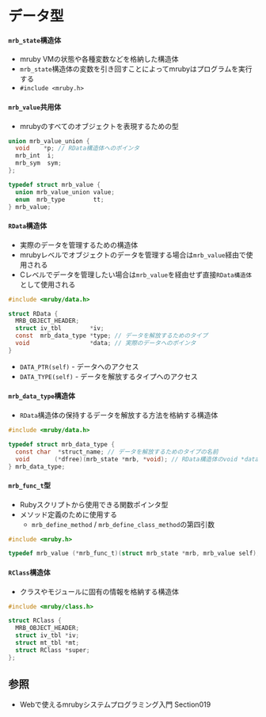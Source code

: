 # データ型
#### `mrb_state`構造体
- mruby VMの状態や各種変数などを格納した構造体
- `mrb_state`構造体の変数を引き回すことによってmrubyはプログラムを実行する
- `#include <mruby.h>`

#### `mrb_value`共用体
- mrubyのすべてのオブジェクトを表現するための型

```c
union mrb_value_union {
  void    *p; // RData構造体へのポインタ
  mrb_int  i;
  mrb_sym  sym;
};

typedef struct mrb_value {
  union mrb_value_union value;
  enum  mrb_type        tt;
} mrb_value;
```

#### `RData`構造体
- 実際のデータを管理するための構造体
- mrubyレベルでオブジェクトのデータを管理する場合は`mrb_value`経由で使用される
- Cレベルでデータを管理したい場合は`mrb_value`を経由せず直接`RData構造体`として使用される

```c
#include <mruby/data.h>

struct RData {
  MRB_OBJECT_HEADER;
  struct iv_tbl        *iv;
  const  mrb_data_type *type; // データを解放するためのタイプ
  void                 *data; // 実際のデータへのポインタ
}
```

- `DATA_PTR(self)` - データへのアクセス
- `DATA_TYPE(self)` - データを解放するタイプへのアクセス

#### `mrb_data_type`構造体
- `RData`構造体の保持するデータを解放する方法を格納する構造体

```c
#include <mruby/data.h>

typedef struct mrb_data_type {
  const char  *struct_name; // データを解放するためのタイプの名前
  void       (*dfree)(mrb_state *mrb, *void); // RData構造体のvoid *dataを解放するための関数
} mrb_data_type;

```

#### `mrb_func_t`型
- Rubyスクリプトから使用できる関数ポインタ型
- メソッド定義のために使用する
  - `mrb_define_method` / `mrb_define_class_method`の第四引数

```c
#include <mruby.h>

typedef mrb_value (*mrb_func_t)(struct mrb_state *mrb, mrb_value self);
```

#### `RClass`構造体
- クラスやモジュールに固有の情報を格納する構造体

```c
#include <mruby/class.h>

struct RClass {
  MRB_OBJECT_HEADER;
  struct iv_tbl *iv;
  struct mt_tbl *mt;
  struct RClass *super;
};
```

## 参照
- Webで使えるmrubyシステムプログラミング入門 Section019
